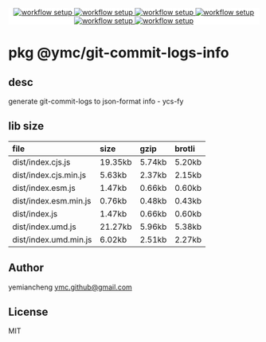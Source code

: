 <p align="center" style="background:white;">
<!-- github workflow stat:s -->
<!-- one line and center  -->
  <a href="https://github.com/YMC-GitHub">
    <img alt="workflow setup" src="https://img.shields.io/static/v1?label=pkg&message=done&color=ff69b4&style=flat-square" />
  </a>
  <a href="https://github.com/YMC-GitHub">
    <img alt="workflow setup" src="https://img.shields.io/static/v1?label=cod&message=done&color=ff69b4&style=flat-square" />
  </a>
    <a href="https://github.com/YMC-GitHub">
    <img alt="workflow setup" src="https://img.shields.io/static/v1?label=dep&message=done&color=ff69b4&style=flat-square" />
  </a>
  <a href="https://github.com/YMC-GitHub">
    <img alt="workflow setup" src="https://img.shields.io/static/v1?label=lin&message={lin_state}&color=ff69b4&style=flat-square" />
  </a>
    <a href="https://github.com/YMC-GitHub">
    <img alt="workflow setup" src="https://img.shields.io/static/v1?label=tes&message={tes_state}&color=ff69b4&style=flat-square" />
  </a>
      <a href="https://github.com/YMC-GitHub">
    <img alt="workflow setup" src="https://img.shields.io/static/v1?label=pro&message=done&color=ff69b4&style=flat-square" />
  </a>


  <!-- https://img.shields.io/badge/<LABEL>-<MESSAGE>-<COLOR> -->
  <!-- https://img.shields.io/static/v1?label=<LABEL>&message=<MESSAGE>&color=<COLOR> -->
<!-- github workflow stat:e -->
</p>

# pkg @ymc/git-commit-logs-info

## desc
generate git-commit-logs to json-format info - ycs-fy

## lib size  
file | size | gzip | brotli
:---- | :---- | :---- | :----
dist/index.cjs.js | 19.35kb | 5.74kb | 5.20kb
dist/index.cjs.min.js | 5.63kb | 2.37kb | 2.15kb
dist/index.esm.js | 1.47kb | 0.66kb | 0.60kb
dist/index.esm.min.js | 0.76kb | 0.48kb | 0.43kb
dist/index.js | 1.47kb | 0.66kb | 0.60kb
dist/index.umd.js | 21.27kb | 5.96kb | 5.38kb
dist/index.umd.min.js | 6.02kb | 2.51kb | 2.27kb

## Author
yemiancheng <ymc.github@gmail.com>

## License
MIT